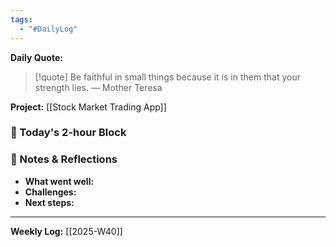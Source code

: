```yaml
---
tags:
  - "#DailyLog"
---
```


**Daily Quote:**
> [!quote] Be faithful in small things because it is in them that your strength lies.
> — Mother Teresa

**Project:** [[Stock Market Trading App]]

### 🎯 Today's 2-hour Block


### 📝 Notes & Reflections
- **What went well:**
- **Challenges:**
- **Next steps:**

---

**Weekly Log:** [[2025-W40]]